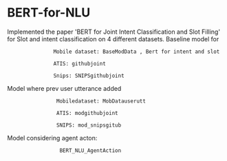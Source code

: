 # BERT-for-NLU
Implemented the paper 'BERT for Joint Intent Classification and Slot Filling' for Slot and intent classification on 4 different datasets.
Baseline model for
                   
                   Mobile dataset: BaseModData , Bert for intent and slot

                   ATIS: githubjoint
                   
                   Snips: SNIPSgithubjoint
                   
Model where prev user utterance added

                    Mobiledataset: MobDatauserutt
                    
                    ATIS: modgithubjoint
                    
                    SNIPS: mod_snipsgitub
                    
Model considering agent acton: 

                     BERT_NLU_AgentAction
